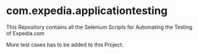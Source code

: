 # com.expedia.applicationtesting
This Repository contains all the Selenium Scripts for Automating the Testing of Expedia.com

More test cases has to be added to this Project.
